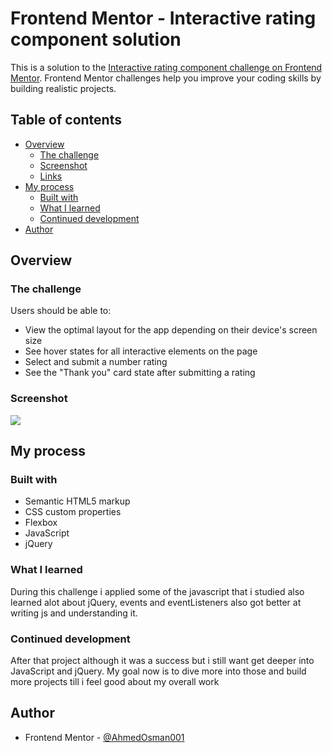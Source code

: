 # Frontend Mentor - Interactive rating component solution

This is a solution to the [Interactive rating component challenge on Frontend Mentor](https://www.frontendmentor.io/challenges/interactive-rating-component-koxpeBUmI). Frontend Mentor challenges help you improve your coding skills by building realistic projects. 

## Table of contents

- [Overview](#overview)
  - [The challenge](#the-challenge)
  - [Screenshot](#screenshot)
  - [Links](#links)
- [My process](#my-process)
  - [Built with](#built-with)
  - [What I learned](#what-i-learned)
  - [Continued development](#continued-development)
- [Author](#author)


## Overview

### The challenge

Users should be able to:

- View the optimal layout for the app depending on their device's screen size
- See hover states for all interactive elements on the page
- Select and submit a number rating
- See the "Thank you" card state after submitting a rating

### Screenshot

![](./screenshot.jpg)


## My process

### Built with

- Semantic HTML5 markup
- CSS custom properties
- Flexbox
- JavaScript 
- jQuery


### What I learned

During this challenge i applied some of the javascript that i studied also learned alot about jQuery, events and eventListeners also got better at writing js and understanding it.


### Continued development

After that project although it was a success but i still want get deeper into JavaScript and jQuery. My goal now is to dive more into those and build more projects till i feel good about my overall work 

## Author

- Frontend Mentor - [@AhmedOsman001](hhttps://www.frontendmentor.io/profile/AhmedOsman001)

